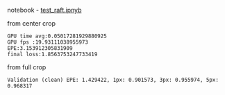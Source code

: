 

notebook - [test_raft.ipnyb]()

from center crop
```
GPU time avg:0.05017281929880925 
GPU fps :19.93111038955973 
EPE:3.153912305831909 
final loss:1.8563753247733419
```

from full crop
```
Validation (clean) EPE: 1.429422, 1px: 0.901573, 3px: 0.955974, 5px: 0.968317
```
